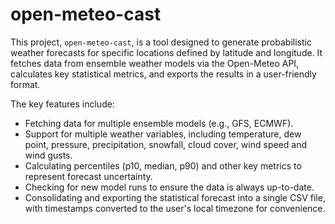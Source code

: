 # open-meteo-cast
This project, `open-meteo-cast`, is a tool designed to generate probabilistic weather forecasts for specific locations defined by latitude and longitude. It fetches data from ensemble weather models via the Open-Meteo API, calculates key statistical metrics, and exports the results in a user-friendly format.

The key features include:
*   Fetching data for multiple ensemble models (e.g., GFS, ECMWF).
*   Support for multiple weather variables, including temperature, dew point, pressure, precipitation, snowfall, cloud cover, wind speed and wind gusts.
*   Calculating percentiles (p10, median, p90) and other key metrics to represent forecast uncertainty.
*   Checking for new model runs to ensure the data is always up-to-date.
*   Consolidating and exporting the statistical forecast into a single CSV file, with timestamps converted to the user's local timezone for convenience.